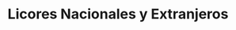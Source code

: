 ---
title: "Licores Nacionales y Extranjeros"
url: /usulutan/licores-nacionales-y-extranjeros/
shop: Spirituosen
---